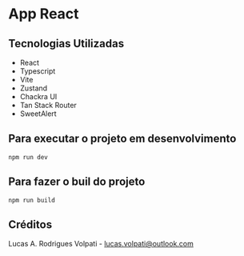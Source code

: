 # App React

## Tecnologias Utilizadas

- React
- Typescript
- Vite
- Zustand
- Chackra UI
- Tan Stack Router
- SweetAlert

## Para executar o projeto em desenvolvimento

```
npm run dev
```

## Para fazer o buil do projeto

```
npm run build
```

## Créditos
Lucas A. Rodrigues Volpati - <lucas.volpati@outlook.com>